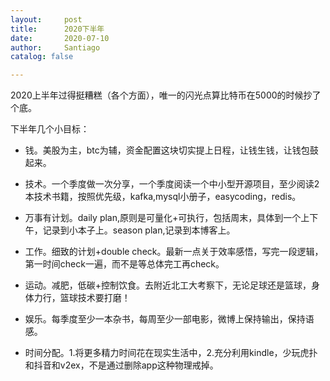 ```yaml
---
layout:     post
title:      2020下半年
date:       2020-07-10
author:     Santiago
catalog: false

---
```


2020上半年过得挺糟糕（各个方面），唯一的闪光点算比特币在5000的时候抄了个底。

下半年几个小目标：

* 钱。美股为主，btc为辅，资金配置这块切实提上日程，让钱生钱，让钱包鼓起来。

* 技术。一个季度做一次分享，一个季度阅读一个中小型开源项目，至少阅读2本技术书籍，按照优先级，kafka,mysql小册子，easycoding，redis。

* 万事有计划。daily plan,原则是可量化+可执行，包括周末，具体到一个上下午，记录到小本子上。season plan,记录到本博客上。

* 工作。细致的计划+double check。最新一点关于效率感悟，写完一段逻辑，第一时间check一遍，而不是等总体完工再check。

* 运动。减肥，低碳+控制饮食。去附近北工大考察下，无论足球还是篮球，身体力行，篮球技术要打磨！

* 娱乐。每季度至少一本杂书，每周至少一部电影，微博上保持输出，保持语感。

* 时间分配。1.将更多精力时间花在现实生活中，2.充分利用kindle，少玩虎扑和抖音和v2ex，不是通过删除app这种物理戒掉。
        